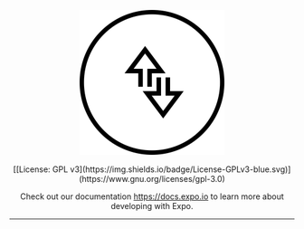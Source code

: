
<p align="center">
  <img width="256" height="256" src="/PacketMonitor.png">
</p>


<p align="center">
[[License: GPL v3](https://img.shields.io/badge/License-GPLv3-blue.svg)](https://www.gnu.org/licenses/gpl-3.0)
</p>


<p align="center">
    Check out our documentation <a aria-label="expo documentation" href="https://docs.expo.io">https://docs.expo.io</a> to learn more about developing with Expo.
  <br />

</p>

---


